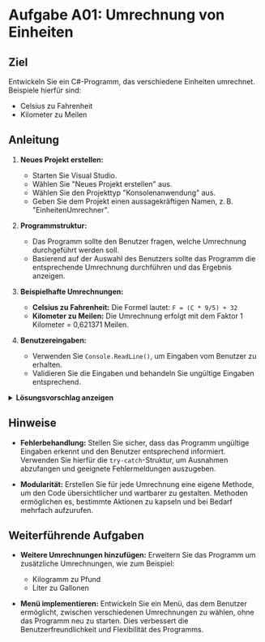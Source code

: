 # Aufgabe A01: Umrechnung von Einheiten

## Ziel

Entwickeln Sie ein C#-Programm, das verschiedene Einheiten umrechnet. Beispiele hierfür sind:

- Celsius zu Fahrenheit
- Kilometer zu Meilen

## Anleitung

1. **Neues Projekt erstellen:**
   - Starten Sie Visual Studio.
   - Wählen Sie "Neues Projekt erstellen" aus.
   - Wählen Sie den Projekttyp "Konsolenanwendung" aus.
   - Geben Sie dem Projekt einen aussagekräftigen Namen, z. B. "EinheitenUmrechner".

2. **Programmstruktur:**
   - Das Programm sollte den Benutzer fragen, welche Umrechnung durchgeführt werden soll.
   - Basierend auf der Auswahl des Benutzers sollte das Programm die entsprechende Umrechnung durchführen und das Ergebnis anzeigen.

3. **Beispielhafte Umrechnungen:**
   - **Celsius zu Fahrenheit:** Die Formel lautet: `F = (C * 9/5) + 32`
   - **Kilometer zu Meilen:** Die Umrechnung erfolgt mit dem Faktor 1 Kilometer = 0,621371 Meilen.

4. **Benutzereingaben:**
   - Verwenden Sie `Console.ReadLine()`, um Eingaben vom Benutzer zu erhalten.
   - Validieren Sie die Eingaben und behandeln Sie ungültige Eingaben entsprechend.

<details>
<summary><strong>Lösungsvorschlag anzeigen</strong></summary>

```csharp
using System;

namespace EinheitenUmrechner
{
    class Program
    {
        static void Main(string[] args)
        {
            Console.WriteLine("Wählen Sie die Umrechnung:");
            Console.WriteLine("1: Celsius zu Fahrenheit");
            Console.WriteLine("2: Kilometer zu Meilen");
            Console.Write("Ihre Auswahl: ");
            string auswahl = Console.ReadLine();

            switch (auswahl)
            {
                case "1":
                    Console.Write("Geben Sie die Temperatur in Celsius ein: ");
                    if (double.TryParse(Console.ReadLine(), out double celsius))
                    {
                        double fahrenheit = (celsius * 9 / 5) + 32;
                        Console.WriteLine($"{celsius}°C entsprechen {fahrenheit}°F.");
                    }
                    else
                    {
                        Console.WriteLine("Ungültige Eingabe.");
                    }
                    break;
                case "2":
                    Console.Write("Geben Sie die Entfernung in Kilometern ein: ");
                    if (double.TryParse(Console.ReadLine(), out double kilometer))
                    {
                        double meilen = kilometer * 0.621371;
                        Console.WriteLine($"{kilometer} km entsprechen {meilen} Meilen.");
                    }
                    else
                    {
                        Console.WriteLine("Ungültige Eingabe.");
                    }
                    break;
                default:
                    Console.WriteLine("Ungültige Auswahl.");
                    break;
            }
        }
    }
}
```
</details>

## Hinweise

- **Fehlerbehandlung:** Stellen Sie sicher, dass das Programm ungültige Eingaben erkennt und den Benutzer entsprechend informiert. Verwenden Sie hierfür die `try-catch`-Struktur, um Ausnahmen abzufangen und geeignete Fehlermeldungen auszugeben.

- **Modularität:** Erstellen Sie für jede Umrechnung eine eigene Methode, um den Code übersichtlicher und wartbarer zu gestalten. Methoden ermöglichen es, bestimmte Aktionen zu kapseln und bei Bedarf mehrfach aufzurufen.

## Weiterführende Aufgaben

- **Weitere Umrechnungen hinzufügen:** Erweitern Sie das Programm um zusätzliche Umrechnungen, wie zum Beispiel:
  - Kilogramm zu Pfund
  - Liter zu Gallonen

- **Menü implementieren:** Entwickeln Sie ein Menü, das dem Benutzer ermöglicht, zwischen verschiedenen Umrechnungen zu wählen, ohne das Programm neu zu starten. Dies verbessert die Benutzerfreundlichkeit und Flexibilität des Programms.
